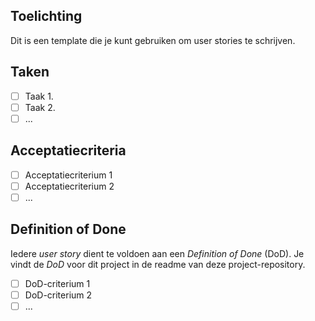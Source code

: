 ## Toelichting

Dit is een template die je kunt gebruiken om user stories te schrijven.

## Taken

-   [ ] Taak 1.
-   [ ] Taak 2.
-   [ ] ...

## Acceptatiecriteria

-   [ ] Acceptatiecriterium 1
-   [ ] Acceptatiecriterium 2
-   [ ] ...

## Definition of Done

Iedere _user story_ dient te voldoen aan een _Definition of Done_ (DoD). Je vindt de _DoD_ voor dit project in de readme van deze project-repository.

-   [ ] DoD-criterium 1
-   [ ] DoD-criterium 2
-   [ ] ...
